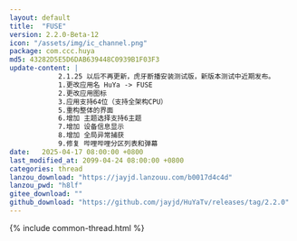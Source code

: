 ```yaml
---
layout: default
title:  "FUSE"
version: 2.2.0-Beta-12
icon: "/assets/img/ic_channel.png"
package: com.ccc.huya
md5: 43282D5E5D6DAB639448C0939B1F03F3
update-content: |
            2.1.25 以后不再更新，虎牙断播安装测试版，新版本测试中近期发布。
            1.更改应用名 HuYa -> FUSE
            2.更改应用图标
            3.应用支持64位（支持全架构CPU）
            5.重构整体的界面
            6.增加 主题选择支持6主题
            7.增加 设备信息显示
            8.增加 全局异常捕获
            9.修复 哔哩哔哩分区列表和弹幕
date:   2025-04-17 08:00:00 +0800
last_modified_at: 2099-04-24 08:00:00 +0800
categories: thread
lanzou_download: "https://jayjd.lanzouu.com/b0017d4c4d"
lanzou_pwd: "h8lf"
gitee_download: ""
github_download: "https://github.com/jayjd/HuYaTv/releases/tag/2.2.0"
---
```

{% include common-thread.html %}